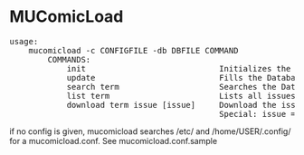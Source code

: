 MUComicLoad
==========

<pre>
usage:
	mucomicload -c CONFIGFILE -db DBFILE COMMAND
		COMMANDS:
			init							Initializes the Database
			update							Fills the Database
			search term						Searches the Database for "term"
			list term						Lists all issues of the first series found by "term"
			download term issue [issue]		Download the issues for series found by term.
											Special: issue = all downloads all issues
</pre>
if no config is given, mucomicload searches /etc/ and /home/USER/.config/ for a mucomicload.conf.
See mucomicload.conf.sample
